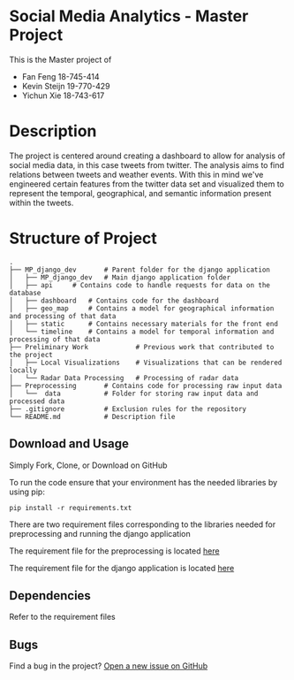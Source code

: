 # Social Media Analytics - Master Project

This is the Master project of
- Fan Feng        18-745-414
- Kevin Steijn    19-770-429
- Yichun Xie      18-743-617

# Description

The project is centered around creating a dashboard to allow for analysis of social media data, in this case tweets from twitter.
The analysis aims to find relations between tweets and weather events.
With this in mind we've engineered certain features from the twitter data set and visualized them to represent the temporal, geographical, and semantic information present within the tweets.

# Structure of Project

    .
    ├── MP_django_dev		# Parent folder for the django application
	│   ├── MP_django_dev	# Main django application folder
	│   ├── api		# Contains code to handle requests for data on the database
	│   ├── dashboard	# Contains code for the dashboard
	│   ├── geo_map		# Contains a model for geographical information and processing of that data
	│   ├── static		# Contains necessary materials for the front end
    │   └── timeline	# Contains a model for temporal information and processing of that data
    ├── Preliminary Work            # Previous work that contributed to the project
	│   ├── Local Visualizations	# Visualizations that can be rendered locally
	│   └── Radar Data Processing	# Processing of radar data
	├── Preprocessing		# Contains code for processing raw input data
    │   └──  data			# Folder for storing raw input data and processed data
	├── .gitignore			# Exclusion rules for the repository
    └── README.md			# Description file
	
## Download and Usage

Simply Fork, Clone, or Download on GitHub

To run the code ensure that your environment has the needed libraries by using pip:

`pip install -r requirements.txt`

There are two requirement files corresponding to the libraries needed for preprocessing and running the django application

The requirement file for the preprocessing is located [here](https://github.com/TemporalData/Meteo-Tweets/tree/master/Preprocessing/requirements.txt)

The requirement file for the django application is located [here](https://github.com/TemporalData/Meteo-Tweets/tree/master/MP_django_dev/requirements.txt)

## Dependencies

Refer to the requirement files

## Bugs

Find a bug in the project? [Open a new issue on GitHub](https://github.com/TemporalData/Meteo-Tweets/issues)
